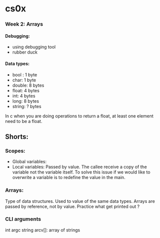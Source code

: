 # cs0x

### Week 2: Arrays


#### Debugging:
- using debugging tool 
- rubber duck

#### Data types:

- bool : 1 byte
- char: 1 byte
- double: 8 bytes
- float: 4 bytes
- int: 4 bytes
- long: 8 bytes
- string: ? bytes 


In c when you are doing operations to return a float, at least one element need to be a float.



## Shorts:

### Scopes:

- Global variables:
- Local variables: Passed by value. The callee receive a copy of the variable not the variable itself. To solve this issue if we would like to overwrite a variable is to redefine the value in the main.


### Arrays:
 Type of data structures. Used to value of the same data types.
 Arrays are passed by reference, not by value.
 Practice what get printed out ?
 
 
 ### CLI arguments
 
 int argc
 string arcv[]: array of strings
